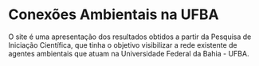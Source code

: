 ﻿# Conexões Ambientais na UFBA
O site é uma apresentação dos resultados obtidos a partir da Pesquisa de Iniciação Científica, que tinha o objetivo visibilizar a rede existente de agentes ambientais que atuam na Universidade Federal da Bahia - UFBA.